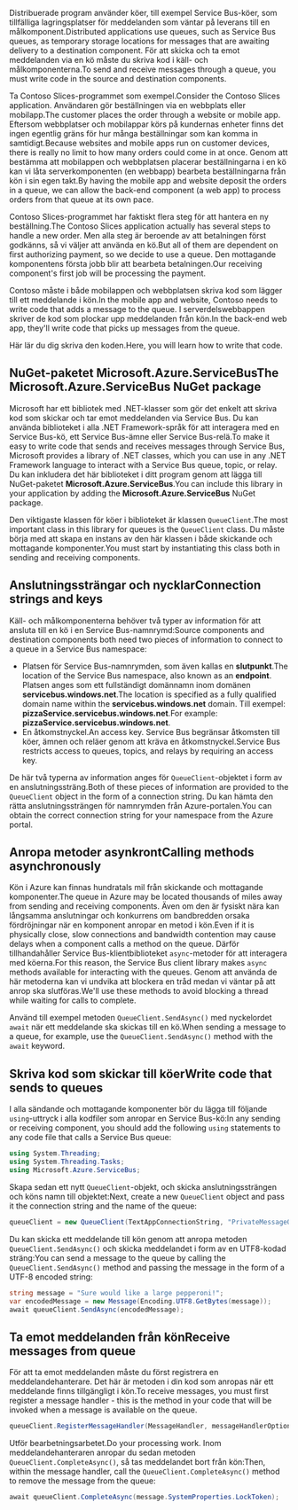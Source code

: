 <span data-ttu-id="c0231-101">Distribuerade program använder köer, till exempel Service Bus-köer, som tillfälliga lagringsplatser för meddelanden som väntar på leverans till en målkomponent.</span><span class="sxs-lookup"><span data-stu-id="c0231-101">Distributed applications use queues, such as Service Bus queues, as temporary storage locations for messages that are awaiting delivery to a destination component.</span></span> <span data-ttu-id="c0231-102">För att skicka och ta emot meddelanden via en kö måste du skriva kod i käll- och målkomponenterna.</span><span class="sxs-lookup"><span data-stu-id="c0231-102">To send and receive messages through a queue, you must write code in the source and destination components.</span></span>

<span data-ttu-id="c0231-103">Ta Contoso Slices-programmet som exempel.</span><span class="sxs-lookup"><span data-stu-id="c0231-103">Consider the Contoso Slices application.</span></span> <span data-ttu-id="c0231-104">Användaren gör beställningen via en webbplats eller mobilapp.</span><span class="sxs-lookup"><span data-stu-id="c0231-104">The customer places the order through a website or mobile app.</span></span> <span data-ttu-id="c0231-105">Eftersom webbplatser och mobilappar körs på kundernas enheter finns det ingen egentlig gräns för hur många beställningar som kan komma in samtidigt.</span><span class="sxs-lookup"><span data-stu-id="c0231-105">Because websites and mobile apps run on customer devices, there is really no limit to how many orders could come in at once.</span></span> <span data-ttu-id="c0231-106">Genom att bestämma att mobilappen och webbplatsen placerar beställningarna i en kö kan vi låta serverkomponenten (en webbapp) bearbeta beställningarna från kön i sin egen takt.</span><span class="sxs-lookup"><span data-stu-id="c0231-106">By having the mobile app and website deposit the orders in a queue, we can allow the back-end component (a web app) to process orders from that queue at its own pace.</span></span>

<span data-ttu-id="c0231-107">Contoso Slices-programmet har faktiskt flera steg för att hantera en ny beställning.</span><span class="sxs-lookup"><span data-stu-id="c0231-107">The Contoso Slices application actually has several steps to handle a new order.</span></span> <span data-ttu-id="c0231-108">Men alla steg är beroende av att betalningen först godkänns, så vi väljer att använda en kö.</span><span class="sxs-lookup"><span data-stu-id="c0231-108">But all of them are dependent on first authorizing payment, so we decide to use a queue.</span></span> <span data-ttu-id="c0231-109">Den mottagande komponentens första jobb blir att bearbeta betalningen.</span><span class="sxs-lookup"><span data-stu-id="c0231-109">Our receiving component's first job will be processing the payment.</span></span>

<span data-ttu-id="c0231-110">Contoso måste i både mobilappen och webbplatsen skriva kod som lägger till ett meddelande i kön.</span><span class="sxs-lookup"><span data-stu-id="c0231-110">In the mobile app and website, Contoso needs to write code that adds a message to the queue.</span></span> <span data-ttu-id="c0231-111">I serverdelswebbappen skriver de kod som plockar upp meddelanden från kön.</span><span class="sxs-lookup"><span data-stu-id="c0231-111">In the back-end web app, they'll write code that picks up messages from the queue.</span></span>

<span data-ttu-id="c0231-112">Här lär du dig skriva den koden.</span><span class="sxs-lookup"><span data-stu-id="c0231-112">Here, you will learn how to write that code.</span></span>

## <a name="the-microsoftazureservicebus-nuget-package"></a><span data-ttu-id="c0231-113">NuGet-paketet Microsoft.Azure.ServiceBus</span><span class="sxs-lookup"><span data-stu-id="c0231-113">The Microsoft.Azure.ServiceBus NuGet package</span></span>

<span data-ttu-id="c0231-114">Microsoft har ett bibliotek med .NET-klasser som gör det enkelt att skriva kod som skickar och tar emot meddelanden via Service Bus. Du kan använda biblioteket i alla .NET Framework-språk för att interagera med en Service Bus-kö, ett Service Bus-ämne eller Service Bus-relä.</span><span class="sxs-lookup"><span data-stu-id="c0231-114">To make it easy to write code that sends and receives messages through Service Bus, Microsoft provides a library of .NET classes, which you can use in any .NET Framework language to interact with a Service Bus queue, topic, or relay.</span></span> <span data-ttu-id="c0231-115">Du kan inkludera det här biblioteket i ditt program genom att lägga till NuGet-paketet **Microsoft.Azure.ServiceBus**.</span><span class="sxs-lookup"><span data-stu-id="c0231-115">You can include this library in your application by adding the **Microsoft.Azure.ServiceBus** NuGet package.</span></span>

<span data-ttu-id="c0231-116">Den viktigaste klassen för köer i biblioteket är klassen `QueueClient`.</span><span class="sxs-lookup"><span data-stu-id="c0231-116">The most important class in this library for queues is the `QueueClient` class.</span></span> <span data-ttu-id="c0231-117">Du måste börja med att skapa en instans av den här klassen i både skickande och mottagande komponenter.</span><span class="sxs-lookup"><span data-stu-id="c0231-117">You must start by instantiating this class both in sending and receiving components.</span></span>

## <a name="connection-strings-and-keys"></a><span data-ttu-id="c0231-118">Anslutningssträngar och nycklar</span><span class="sxs-lookup"><span data-stu-id="c0231-118">Connection strings and keys</span></span>

<span data-ttu-id="c0231-119">Käll- och målkomponenterna behöver två typer av information för att ansluta till en kö i en Service Bus-namnrymd:</span><span class="sxs-lookup"><span data-stu-id="c0231-119">Source components and destination components both need two pieces of information to connect to a queue in a Service Bus namespace:</span></span>

- <span data-ttu-id="c0231-120">Platsen för Service Bus-namnrymden, som även kallas en **slutpunkt**.</span><span class="sxs-lookup"><span data-stu-id="c0231-120">The location of the Service Bus namespace, also known as an **endpoint**.</span></span> <span data-ttu-id="c0231-121">Platsen anges som ett fullständigt domännamn inom domänen **servicebus.windows.net**.</span><span class="sxs-lookup"><span data-stu-id="c0231-121">The location is specified as a fully qualified domain name within the **servicebus.windows.net** domain.</span></span> <span data-ttu-id="c0231-122">Till exempel: **pizzaService.servicebus.windows.net**.</span><span class="sxs-lookup"><span data-stu-id="c0231-122">For example: **pizzaService.servicebus.windows.net**.</span></span>
- <span data-ttu-id="c0231-123">En åtkomstnyckel.</span><span class="sxs-lookup"><span data-stu-id="c0231-123">An access key.</span></span> <span data-ttu-id="c0231-124">Service Bus begränsar åtkomsten till köer, ämnen och reläer genom att kräva en åtkomstnyckel.</span><span class="sxs-lookup"><span data-stu-id="c0231-124">Service Bus restricts access to queues, topics, and relays by requiring an access key.</span></span>

<span data-ttu-id="c0231-125">De här två typerna av information anges för `QueueClient`-objektet i form av en anslutningssträng.</span><span class="sxs-lookup"><span data-stu-id="c0231-125">Both of these pieces of information are provided to the `QueueClient` object in the form of a connection string.</span></span> <span data-ttu-id="c0231-126">Du kan hämta den rätta anslutningssträngen för namnrymden från Azure-portalen.</span><span class="sxs-lookup"><span data-stu-id="c0231-126">You can obtain the correct connection string for your namespace from the Azure portal.</span></span>

## <a name="calling-methods-asynchronously"></a><span data-ttu-id="c0231-127">Anropa metoder asynkront</span><span class="sxs-lookup"><span data-stu-id="c0231-127">Calling methods asynchronously</span></span>

<span data-ttu-id="c0231-128">Kön i Azure kan finnas hundratals mil från skickande och mottagande komponenter.</span><span class="sxs-lookup"><span data-stu-id="c0231-128">The queue in Azure may be located thousands of miles away from sending and receiving components.</span></span> <span data-ttu-id="c0231-129">Även om den är fysiskt nära kan långsamma anslutningar och konkurrens om bandbredden orsaka fördröjningar när en komponent anropar en metod i kön.</span><span class="sxs-lookup"><span data-stu-id="c0231-129">Even if it is physically close, slow connections and bandwidth contention may cause delays when a component calls a method on the queue.</span></span> <span data-ttu-id="c0231-130">Därför tillhandahåller Service Bus-klientbiblioteket `async`-metoder för att interagera med köerna.</span><span class="sxs-lookup"><span data-stu-id="c0231-130">For this reason, the Service Bus client library makes `async` methods available for interacting with the queues.</span></span> <span data-ttu-id="c0231-131">Genom att använda de här metoderna kan vi undvika att blockera en tråd medan vi väntar på att anrop ska slutföras.</span><span class="sxs-lookup"><span data-stu-id="c0231-131">We'll use these methods to avoid blocking a thread while waiting for calls to complete.</span></span>

<span data-ttu-id="c0231-132">Använd till exempel metoden `QueueClient.SendAsync()` med nyckelordet `await` när ett meddelande ska skickas till en kö.</span><span class="sxs-lookup"><span data-stu-id="c0231-132">When sending a message to a queue, for example, use the `QueueClient.SendAsync()` method with the `await` keyword.</span></span>

## <a name="write-code-that-sends-to-queues"></a><span data-ttu-id="c0231-133">Skriva kod som skickar till köer</span><span class="sxs-lookup"><span data-stu-id="c0231-133">Write code that sends to queues</span></span>

<span data-ttu-id="c0231-134">I alla sändande och mottagande komponenter bör du lägga till följande `using`-uttryck i alla kodfiler som anropar en Service Bus-kö:</span><span class="sxs-lookup"><span data-stu-id="c0231-134">In any sending or receiving component, you should add the following `using` statements to any code file that calls a Service Bus queue:</span></span>

```C#
using System.Threading;
using System.Threading.Tasks;
using Microsoft.Azure.ServiceBus;
```

<span data-ttu-id="c0231-135">Skapa sedan ett nytt `QueueClient`-objekt, och skicka anslutningssträngen och köns namn till objektet:</span><span class="sxs-lookup"><span data-stu-id="c0231-135">Next, create a new `QueueClient` object and pass it the connection string and the name of the queue:</span></span>

```C#
queueClient = new QueueClient(TextAppConnectionString, "PrivateMessageQueue");
```

<span data-ttu-id="c0231-136">Du kan skicka ett meddelande till kön genom att anropa metoden `QueueClient.SendAsync()` och skicka meddelandet i form av en UTF8-kodad sträng:</span><span class="sxs-lookup"><span data-stu-id="c0231-136">You can send a message to the queue by calling the `QueueClient.SendAsync()` method and passing the message in the form of a UTF-8 encoded string:</span></span>

```C#
string message = "Sure would like a large pepperoni!";
var encodedMessage = new Message(Encoding.UTF8.GetBytes(message));
await queueClient.SendAsync(encodedMessage);
```

## <a name="receive-messages-from-queue"></a><span data-ttu-id="c0231-137">Ta emot meddelanden från kön</span><span class="sxs-lookup"><span data-stu-id="c0231-137">Receive messages from queue</span></span>

<span data-ttu-id="c0231-138">För att ta emot meddelanden måste du först registrera en meddelandehanterare. Det här är metoden i din kod som anropas när ett meddelande finns tillgängligt i kön.</span><span class="sxs-lookup"><span data-stu-id="c0231-138">To receive messages, you must first register a message handler - this is the method in your code that will be invoked when a message is available on the queue.</span></span>

```C#
queueClient.RegisterMessageHandler(MessageHandler, messageHandlerOptions);
```

<span data-ttu-id="c0231-139">Utför bearbetningsarbetet.</span><span class="sxs-lookup"><span data-stu-id="c0231-139">Do your processing work.</span></span> <span data-ttu-id="c0231-140">Inom meddelandehanteraren anropar du sedan metoden `QueueClient.CompleteAsync()`, så tas meddelandet bort från kön:</span><span class="sxs-lookup"><span data-stu-id="c0231-140">Then, within the message handler, call the `QueueClient.CompleteAsync()` method to remove the message from the queue:</span></span>

```C#
await queueClient.CompleteAsync(message.SystemProperties.LockToken);
```